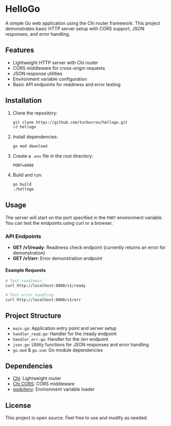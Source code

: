 # HelloGo

A simple Go web application using the Chi router framework. This project demonstrates basic HTTP server setup with CORS support, JSON responses, and error handling.

## Features

- Lightweight HTTP server with Chi router
- CORS middleware for cross-origin requests
- JSON response utilities
- Environment variable configuration
- Basic API endpoints for readiness and error testing

## Installation

1. Clone the repository:
   ```bash
   git clone https://github.com/turbocrox/hellogo.git
   cd hellogo
   ```

2. Install dependencies:
   ```bash
   go mod download
   ```

3. Create a `.env` file in the root directory:
   ```
   PORT=8080
   ```

4. Build and run:
   ```bash
   go build
   ./hellogo
   ```

## Usage

The server will start on the port specified in the `PORT` environment variable. You can test the endpoints using curl or a browser.

### API Endpoints

- **GET /v1/ready**: Readiness check endpoint (currently returns an error for demonstration)
- **GET /v1/err**: Error demonstration endpoint

#### Example Requests

```bash
# Test readiness
curl http://localhost:8080/v1/ready

# Test error handling
curl http://localhost:8080/v1/err
```

## Project Structure

- `main.go`: Application entry point and server setup
- `handler_read.go`: Handler for the /ready endpoint
- `handler_err.go`: Handler for the /err endpoint
- `json.go`: Utility functions for JSON responses and error handling
- `go.mod` & `go.sum`: Go module dependencies

## Dependencies

- [Chi](https://github.com/go-chi/chi): Lightweight router
- [Chi CORS](https://github.com/go-chi/cors): CORS middleware
- [godotenv](https://github.com/joho/godotenv): Environment variable loader


## License

This project is open source. Feel free to use and modify as needed.
